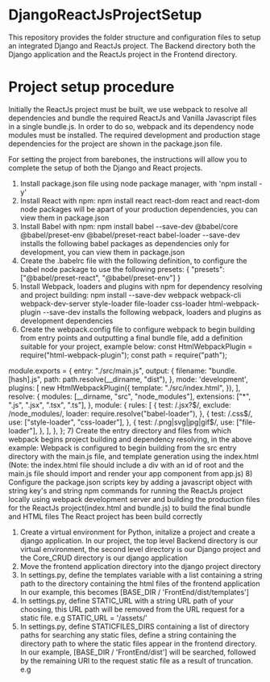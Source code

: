 # DjangoReactJsProjectSetup
This repository provides the folder structure and configuration files to setup an integrated Django and ReactJs project.
The Backend directory both the Django application and the ReactJs project in the Frontend directory.

# Project setup procedure
Initially the ReactJs project must be built, we use webpack to resolve all dependencies and bundle the required ReactJs and Vanilla Javascript files in a single bundle.js.
In order to do so, webpack and its dependency node modules must be installed. The required development and production stage dependencies for the project are shown in the package.json file.

For setting the project from barebones, the instructions will allow you to complete the setup of both the Django and React projects.
1) Install package.json file using node package manager, with 'npm install -y'
2) Install React with npm:
npm install react react-dom 
react and react-dom node packages will be apart of your production dependencies, you can view them in package.json
3) Install Babel with npm:
npm install babel --save-dev @babel/core @babel/preset-env @babel/preset-react babel-loader
--save-dev installs the following babel packages as dependencies only for development, you can view them in package.json
4) Create the .babelrc file with the following definition, to configure the babel node package to use the following presets:
{ 
    "presets": ["@babel/preset-react", "@babel/preset-env"] 
}
5) Install Webpack, loaders and plugins with npm for dependency resolving and project building:
npm install --save-dev webpack webpack-cli webpack-dev-server style-loader file-loader css-loader html-webpack-plugin
--save-dev installs the following webpack, loaders and plugins as development dependencies
6) Create the webpack.config file to configure webpack to begin building from entry points and outputting a final bundle file, add a definition suitable for your project, example below:
const HtmlWebpackPlugin = require("html-webpack-plugin"); 
const path = require("path"); 

module.exports = { 
  entry: "./src/main.js", 
  output: { 
    filename: "bundle.[hash].js", 
    path: path.resolve(__dirname, "dist"), 
  }, 
  mode: 'development', 
  plugins: [ 
    new HtmlWebpackPlugin({ 
      template: "./src/index.html", 
    }), 
  ], 
  resolve: { 
    modules: [__dirname, "src", "node_modules"], 
    extensions: ["*", ".js", ".jsx", ".tsx", ".ts"], 
  }, 
  module: { 
    rules: [ 
      { 
        test: /\.jsx?$/, 
        exclude: /node_modules/, 
        loader: require.resolve("babel-loader"), 
      }, 
      { 
        test: /\.css$/, 
        use: ["style-loader", "css-loader"], 
      }, 
      { 
        test: /\.png|svg|jpg|gif$/, 
        use: ["file-loader"], 
      }, 
    ], 
  }, 
};
7) Create the entry directory and files from which webpack begins project building and dependency resolving, in the above example:
Webpack is configured to begin building from the src entry directory with the main.js file, and template generation using the index.html
(Note: the index.html file should include a div with an id of root and the main.js file should import and render your app component from app.js)
8) Configure the package.json scripts key by adding a javascript object with string key's and string npm commands for running the ReactJs project locally using webpack development server and building the production files for the ReactJs project(index.html and bundle.js)
to build the final bundle and HTML files
The React project has been build correctly

1) Create a virtual environment for Python, initalize a project and create a django application.
In our project, the top level Backend directory is our virtual environment, the second level directory is our Django project and the Core_CRUD directory is our django application
2) Move the frontend application directory into the django project directory
3) In settings.py, define the templates variable with a list containing a string path to the directory containing the html files of the frontend application 
In our example, this becomes [BASE_DIR / 'FrontEnd/dist/templates']
4) In settings.py, define STATIC_URL with a string URL path of your choosing, this URL path will be removed from the URL request for a static file.
e.g STATIC_URL = '/assets/'
5) In settings.py, define STATICFILES_DIRS containing a list of directory paths for searching any static files, define a string containing the directory path to where the static files appear in the frontend directory. In our example, [BASE_DIR / 'FrontEnd/dist'] will be searched, followed by the remaining URl to the request static file as a result of truncation.
e.g <script defer="defer" src="/assets/Core_CRUD/bundle.js">, /assets/ will be removed, determined by the STATIC_URL = '/assets/' variable in settings.py. Core_CRUD/bundle.js is searched in [BASE_DIR / 'FrontEnd/dist'].
The paths will be searched when URL requests to the static file is made. e.g Embedding URL to static file in html template or ajax requests 

Alternatively for a simpler approach, its possible to clone the project to your working directory using "git clone". Changing the configuration of webpack.config.js, package.json, django settings.py and dist folder build files to suit your application requirements.
